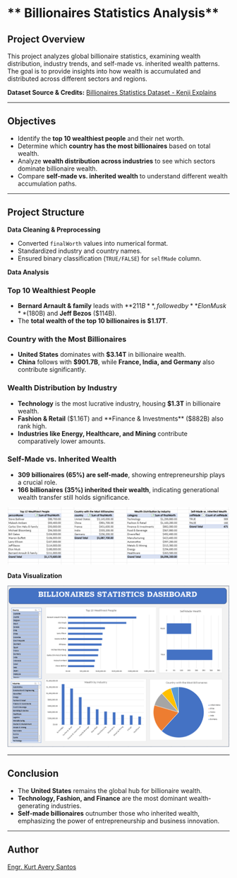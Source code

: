 
# ** Billionaires Statistics Analysis**  

## **Project Overview**  
This project analyzes global billionaire statistics, examining wealth distribution, industry trends, and self-made vs. inherited wealth patterns. The goal is to provide insights into how wealth is accumulated and distributed across different sectors and regions.  

**Dataset Source & Credits:** [Billionaires Statistics Dataset - Kenji Explains](https://www.youtube.com/watch?v=aUMEx4in2iU)  

---

## **Objectives**  
- Identify the **top 10 wealthiest people** and their net worth.  
- Determine which **country has the most billionaires** based on total wealth.  
- Analyze **wealth distribution across industries** to see which sectors dominate billionaire wealth.  
- Compare **self-made vs. inherited wealth** to understand different wealth accumulation paths.  

---

## **Project Structure**  
 **Data Cleaning & Preprocessing**  
- Converted `finalWorth` values into numerical format.  
- Standardized industry and country names.  
- Ensured binary classification (`TRUE/FALSE`) for `selfMade` column.  

 **Data Analysis**  

### **Top 10 Wealthiest People**  
- **Bernard Arnault & family** leads with **$211B**, followed by **Elon Musk** ($180B) and **Jeff Bezos** ($114B).  
- The **total wealth of the top 10 billionaires is $1.17T**.  

### **Country with the Most Billionaires**  
- **United States** dominates with **$3.14T** in billionaire wealth.  
- **China** follows with **$901.7B**, while **France, India, and Germany** also contribute significantly.  

### **Wealth Distribution by Industry**  
- **Technology** is the most lucrative industry, housing **$1.3T** in billionaire wealth.  
- **Fashion & Retail** ($1.16T) and **Finance & Investments** ($882B) also rank high.  
- **Industries like Energy, Healthcare, and Mining** contribute comparatively lower amounts.  

### **Self-Made vs. Inherited Wealth**  
- **309 billionaires (65%) are self-made**, showing entrepreneurship plays a crucial role.  
- **166 billionaires (35%) inherited their wealth**, indicating generational wealth transfer still holds significance.  

![Billionaire Analysis Pivot Table](images/image1.png)

 **Data Visualization**

![Billionaire Analysis Dashboard](images/image2.png)

---

## **Conclusion**  
- The **United States** remains the global hub for billionaire wealth.  
- **Technology, Fashion, and Finance** are the most dominant wealth-generating industries.  
- **Self-made billionaires** outnumber those who inherited wealth, emphasizing the power of entrepreneurship and business innovation.  

---

## **Author**  
[Engr. Kurt Avery Santos](https://github.com/KurtAvery25)  


